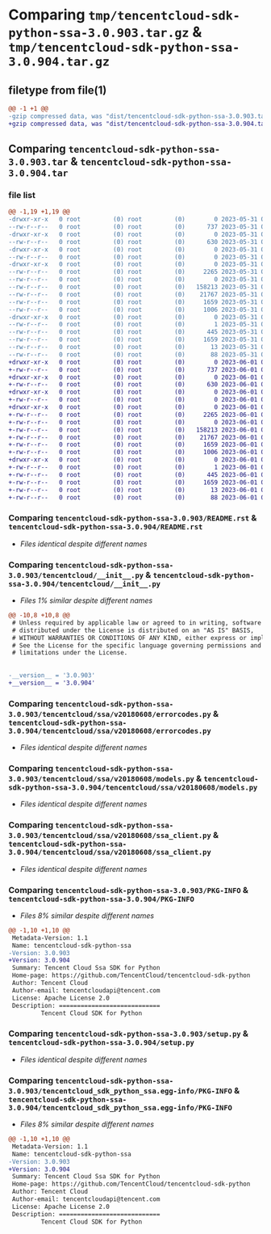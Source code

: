 # Comparing `tmp/tencentcloud-sdk-python-ssa-3.0.903.tar.gz` & `tmp/tencentcloud-sdk-python-ssa-3.0.904.tar.gz`

## filetype from file(1)

```diff
@@ -1 +1 @@
-gzip compressed data, was "dist/tencentcloud-sdk-python-ssa-3.0.903.tar", last modified: Wed May 31 02:19:29 2023, max compression
+gzip compressed data, was "dist/tencentcloud-sdk-python-ssa-3.0.904.tar", last modified: Thu Jun  1 02:45:14 2023, max compression
```

## Comparing `tencentcloud-sdk-python-ssa-3.0.903.tar` & `tencentcloud-sdk-python-ssa-3.0.904.tar`

### file list

```diff
@@ -1,19 +1,19 @@
-drwxr-xr-x   0 root         (0) root         (0)        0 2023-05-31 02:19:29.000000 tencentcloud-sdk-python-ssa-3.0.903/
--rw-r--r--   0 root         (0) root         (0)      737 2023-05-31 02:19:29.000000 tencentcloud-sdk-python-ssa-3.0.903/README.rst
-drwxr-xr-x   0 root         (0) root         (0)        0 2023-05-31 02:19:29.000000 tencentcloud-sdk-python-ssa-3.0.903/tencentcloud/
--rw-r--r--   0 root         (0) root         (0)      630 2023-05-31 02:19:29.000000 tencentcloud-sdk-python-ssa-3.0.903/tencentcloud/__init__.py
-drwxr-xr-x   0 root         (0) root         (0)        0 2023-05-31 02:19:29.000000 tencentcloud-sdk-python-ssa-3.0.903/tencentcloud/ssa/
--rw-r--r--   0 root         (0) root         (0)        0 2023-05-31 02:19:29.000000 tencentcloud-sdk-python-ssa-3.0.903/tencentcloud/ssa/__init__.py
-drwxr-xr-x   0 root         (0) root         (0)        0 2023-05-31 02:19:29.000000 tencentcloud-sdk-python-ssa-3.0.903/tencentcloud/ssa/v20180608/
--rw-r--r--   0 root         (0) root         (0)     2265 2023-05-31 02:19:29.000000 tencentcloud-sdk-python-ssa-3.0.903/tencentcloud/ssa/v20180608/errorcodes.py
--rw-r--r--   0 root         (0) root         (0)        0 2023-05-31 02:19:29.000000 tencentcloud-sdk-python-ssa-3.0.903/tencentcloud/ssa/v20180608/__init__.py
--rw-r--r--   0 root         (0) root         (0)   158213 2023-05-31 02:19:29.000000 tencentcloud-sdk-python-ssa-3.0.903/tencentcloud/ssa/v20180608/models.py
--rw-r--r--   0 root         (0) root         (0)    21767 2023-05-31 02:19:29.000000 tencentcloud-sdk-python-ssa-3.0.903/tencentcloud/ssa/v20180608/ssa_client.py
--rw-r--r--   0 root         (0) root         (0)     1659 2023-05-31 02:19:29.000000 tencentcloud-sdk-python-ssa-3.0.903/PKG-INFO
--rw-r--r--   0 root         (0) root         (0)     1006 2023-05-31 02:19:29.000000 tencentcloud-sdk-python-ssa-3.0.903/setup.py
-drwxr-xr-x   0 root         (0) root         (0)        0 2023-05-31 02:19:29.000000 tencentcloud-sdk-python-ssa-3.0.903/tencentcloud_sdk_python_ssa.egg-info/
--rw-r--r--   0 root         (0) root         (0)        1 2023-05-31 02:19:29.000000 tencentcloud-sdk-python-ssa-3.0.903/tencentcloud_sdk_python_ssa.egg-info/dependency_links.txt
--rw-r--r--   0 root         (0) root         (0)      445 2023-05-31 02:19:29.000000 tencentcloud-sdk-python-ssa-3.0.903/tencentcloud_sdk_python_ssa.egg-info/SOURCES.txt
--rw-r--r--   0 root         (0) root         (0)     1659 2023-05-31 02:19:29.000000 tencentcloud-sdk-python-ssa-3.0.903/tencentcloud_sdk_python_ssa.egg-info/PKG-INFO
--rw-r--r--   0 root         (0) root         (0)       13 2023-05-31 02:19:29.000000 tencentcloud-sdk-python-ssa-3.0.903/tencentcloud_sdk_python_ssa.egg-info/top_level.txt
--rw-r--r--   0 root         (0) root         (0)       88 2023-05-31 02:19:29.000000 tencentcloud-sdk-python-ssa-3.0.903/setup.cfg
+drwxr-xr-x   0 root         (0) root         (0)        0 2023-06-01 02:45:14.000000 tencentcloud-sdk-python-ssa-3.0.904/
+-rw-r--r--   0 root         (0) root         (0)      737 2023-06-01 02:45:14.000000 tencentcloud-sdk-python-ssa-3.0.904/README.rst
+drwxr-xr-x   0 root         (0) root         (0)        0 2023-06-01 02:45:14.000000 tencentcloud-sdk-python-ssa-3.0.904/tencentcloud/
+-rw-r--r--   0 root         (0) root         (0)      630 2023-06-01 02:45:14.000000 tencentcloud-sdk-python-ssa-3.0.904/tencentcloud/__init__.py
+drwxr-xr-x   0 root         (0) root         (0)        0 2023-06-01 02:45:14.000000 tencentcloud-sdk-python-ssa-3.0.904/tencentcloud/ssa/
+-rw-r--r--   0 root         (0) root         (0)        0 2023-06-01 02:45:14.000000 tencentcloud-sdk-python-ssa-3.0.904/tencentcloud/ssa/__init__.py
+drwxr-xr-x   0 root         (0) root         (0)        0 2023-06-01 02:45:14.000000 tencentcloud-sdk-python-ssa-3.0.904/tencentcloud/ssa/v20180608/
+-rw-r--r--   0 root         (0) root         (0)     2265 2023-06-01 02:45:14.000000 tencentcloud-sdk-python-ssa-3.0.904/tencentcloud/ssa/v20180608/errorcodes.py
+-rw-r--r--   0 root         (0) root         (0)        0 2023-06-01 02:45:14.000000 tencentcloud-sdk-python-ssa-3.0.904/tencentcloud/ssa/v20180608/__init__.py
+-rw-r--r--   0 root         (0) root         (0)   158213 2023-06-01 02:45:14.000000 tencentcloud-sdk-python-ssa-3.0.904/tencentcloud/ssa/v20180608/models.py
+-rw-r--r--   0 root         (0) root         (0)    21767 2023-06-01 02:45:14.000000 tencentcloud-sdk-python-ssa-3.0.904/tencentcloud/ssa/v20180608/ssa_client.py
+-rw-r--r--   0 root         (0) root         (0)     1659 2023-06-01 02:45:14.000000 tencentcloud-sdk-python-ssa-3.0.904/PKG-INFO
+-rw-r--r--   0 root         (0) root         (0)     1006 2023-06-01 02:45:14.000000 tencentcloud-sdk-python-ssa-3.0.904/setup.py
+drwxr-xr-x   0 root         (0) root         (0)        0 2023-06-01 02:45:14.000000 tencentcloud-sdk-python-ssa-3.0.904/tencentcloud_sdk_python_ssa.egg-info/
+-rw-r--r--   0 root         (0) root         (0)        1 2023-06-01 02:45:14.000000 tencentcloud-sdk-python-ssa-3.0.904/tencentcloud_sdk_python_ssa.egg-info/dependency_links.txt
+-rw-r--r--   0 root         (0) root         (0)      445 2023-06-01 02:45:14.000000 tencentcloud-sdk-python-ssa-3.0.904/tencentcloud_sdk_python_ssa.egg-info/SOURCES.txt
+-rw-r--r--   0 root         (0) root         (0)     1659 2023-06-01 02:45:14.000000 tencentcloud-sdk-python-ssa-3.0.904/tencentcloud_sdk_python_ssa.egg-info/PKG-INFO
+-rw-r--r--   0 root         (0) root         (0)       13 2023-06-01 02:45:14.000000 tencentcloud-sdk-python-ssa-3.0.904/tencentcloud_sdk_python_ssa.egg-info/top_level.txt
+-rw-r--r--   0 root         (0) root         (0)       88 2023-06-01 02:45:14.000000 tencentcloud-sdk-python-ssa-3.0.904/setup.cfg
```

### Comparing `tencentcloud-sdk-python-ssa-3.0.903/README.rst` & `tencentcloud-sdk-python-ssa-3.0.904/README.rst`

 * *Files identical despite different names*

### Comparing `tencentcloud-sdk-python-ssa-3.0.903/tencentcloud/__init__.py` & `tencentcloud-sdk-python-ssa-3.0.904/tencentcloud/__init__.py`

 * *Files 1% similar despite different names*

```diff
@@ -10,8 +10,8 @@
 # Unless required by applicable law or agreed to in writing, software
 # distributed under the License is distributed on an "AS IS" BASIS,
 # WITHOUT WARRANTIES OR CONDITIONS OF ANY KIND, either express or implied.
 # See the License for the specific language governing permissions and
 # limitations under the License.
 
 
-__version__ = '3.0.903'
+__version__ = '3.0.904'
```

### Comparing `tencentcloud-sdk-python-ssa-3.0.903/tencentcloud/ssa/v20180608/errorcodes.py` & `tencentcloud-sdk-python-ssa-3.0.904/tencentcloud/ssa/v20180608/errorcodes.py`

 * *Files identical despite different names*

### Comparing `tencentcloud-sdk-python-ssa-3.0.903/tencentcloud/ssa/v20180608/models.py` & `tencentcloud-sdk-python-ssa-3.0.904/tencentcloud/ssa/v20180608/models.py`

 * *Files identical despite different names*

### Comparing `tencentcloud-sdk-python-ssa-3.0.903/tencentcloud/ssa/v20180608/ssa_client.py` & `tencentcloud-sdk-python-ssa-3.0.904/tencentcloud/ssa/v20180608/ssa_client.py`

 * *Files identical despite different names*

### Comparing `tencentcloud-sdk-python-ssa-3.0.903/PKG-INFO` & `tencentcloud-sdk-python-ssa-3.0.904/PKG-INFO`

 * *Files 8% similar despite different names*

```diff
@@ -1,10 +1,10 @@
 Metadata-Version: 1.1
 Name: tencentcloud-sdk-python-ssa
-Version: 3.0.903
+Version: 3.0.904
 Summary: Tencent Cloud Ssa SDK for Python
 Home-page: https://github.com/TencentCloud/tencentcloud-sdk-python
 Author: Tencent Cloud
 Author-email: tencentcloudapi@tencent.com
 License: Apache License 2.0
 Description: ============================
         Tencent Cloud SDK for Python
```

### Comparing `tencentcloud-sdk-python-ssa-3.0.903/setup.py` & `tencentcloud-sdk-python-ssa-3.0.904/setup.py`

 * *Files identical despite different names*

### Comparing `tencentcloud-sdk-python-ssa-3.0.903/tencentcloud_sdk_python_ssa.egg-info/PKG-INFO` & `tencentcloud-sdk-python-ssa-3.0.904/tencentcloud_sdk_python_ssa.egg-info/PKG-INFO`

 * *Files 8% similar despite different names*

```diff
@@ -1,10 +1,10 @@
 Metadata-Version: 1.1
 Name: tencentcloud-sdk-python-ssa
-Version: 3.0.903
+Version: 3.0.904
 Summary: Tencent Cloud Ssa SDK for Python
 Home-page: https://github.com/TencentCloud/tencentcloud-sdk-python
 Author: Tencent Cloud
 Author-email: tencentcloudapi@tencent.com
 License: Apache License 2.0
 Description: ============================
         Tencent Cloud SDK for Python
```

